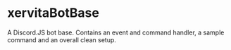 # xervitaBotBase
 A Discord.JS bot base. Contains an event and command handler, a sample command and an overall clean setup.
